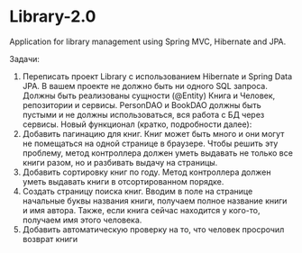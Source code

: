# Library-2.0
Application for library management using Spring MVC, Hibernate and JPA. 

Задачи:
1) Переписать проект Library с использованием Hibernate и Spring Data JPA. В вашем
   проекте не должно быть ни одного SQL запроса. Должны быть реализованы
   сущности (@Entity) Книга и Человек, репозитории и сервисы. PersonDAO и
   BookDAO должны быть пустыми и не должны использоваться, вся работа с БД
   через сервисы.
   Новый функционал (кратко, подробности далее):
1) Добавить пагинацию для книг.
   Книг может быть много и они могут не помещаться на одной странице в
   браузере. Чтобы решить эту проблему, метод контроллера должен уметь
   выдавать не только все книги разом, но и разбивать выдачу на страницы.
2) Добавить сортировку книг по году. Метод контроллера должен уметь
   выдавать книги в отсортированном порядке.
3) Создать страницу поиска книг. Вводим в поле на странице начальные буквы
   названия книги, получаем полное название книги и имя автора. Также, если
   книга сейчас находится у кого-то, получаем имя этого человека.
4) Добавить автоматическую проверку на то, что человек просрочил возврат
   книги
